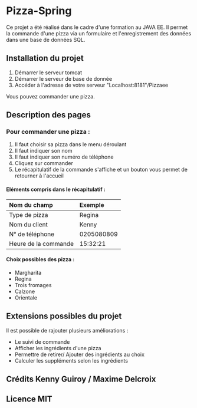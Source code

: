 # Pizza-Spring

Ce projet a été réalisé dans le cadre d'une formation au JAVA EE. 
Il permet la commande d'une pizza via un formulaire et l'enregistrement des données dans une base de données SQL. 


## Installation du projet 
1. Démarrer le serveur tomcat
2. Démarrer le serveur de base de donnée
3. Accéder à l'adresse de votre serveur "Localhost:8181"/Pizzaee

Vous pouvez commander une pizza.

## Description des pages

### Pour commander une pizza :
1. Il faut choisir sa pizza dans le menu déroulant
2. Il faut indiquer son nom 
3. Il faut indiquer son numéro de téléphone
4. Cliquez sur commander
5. Le récapitulatif de la commande s'affiche et un bouton vous permet de retourner à l'accueil

#### Eléments compris dans le récapitulatif :
|Nom du champ | Exemple|
|:--------|:-----|
|Type de pizza | Regina|
|Nom du client | Kenny|
|N° de téléphone | 0205080809|
|Heure de la commande | 15:32:21|

#### Choix possibles des pizza :
* Margharita
* Regina
* Trois fromages
* Calzone
* Orientale

## Extensions possibles du projet  

Il est possible de rajouter plusieurs améliorations :
* Le suivi de commande 
* Afficher les ingrédients d'une pizza
* Permettre de retirer/ Ajouter des ingrédients au choix
* Calculer les suppléments selon les ingrédients

## Crédits Kenny Guiroy /  Maxime Delcroix

## Licence MIT
